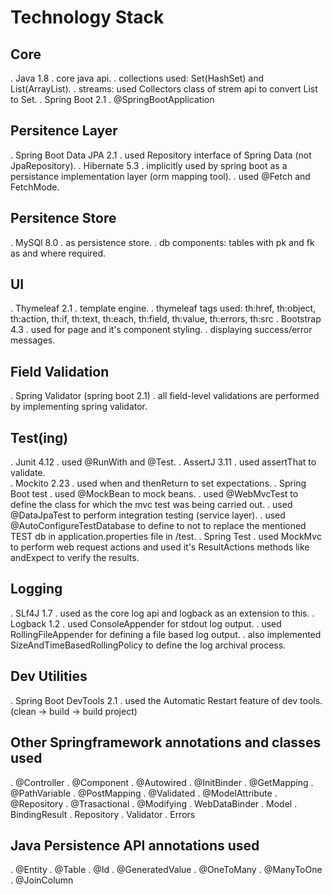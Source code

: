 # Technology Stack 

## Core
. Java 1.8
  . core java api.
  . collections used: Set(HashSet) and List(ArrayList).
  . streams: used Collectors class of strem api to convert List to Set.
. Spring Boot 2.1
  . @SpringBootApplication

## Persitence Layer
. Spring Boot Data JPA 2.1
  . used Repository interface of Spring Data (not JpaRepository).
. Hibernate 5.3
  . implicitly used by spring boot as a persistance implementation layer (orm mapping tool).
  . used @Fetch and FetchMode.

## Persitence Store
. MySQl 8.0
  . as persistence store.
  . db components: tables with pk and fk as and where required.

## UI
. Thymeleaf 2.1
  . template engine.
  . thymeleaf tags used: th:href, th:object, th:action, th:if, th:text, th:each, th:field, th:value, th:errors, th:src
. Bootstrap 4.3
  . used for page and it's component styling.
  . displaying success/error messages.

## Field Validation
. Spring Validator (spring boot 2.1)
  . all field-level validations are performed by implementing spring validator.

## Test(ing)
. Junit 4.12
  . used @RunWith and @Test.
. AssertJ 3.11
  . used assertThat to validate.	
. Mockito 2.23
  . used when and thenReturn to set expectations.
. Spring Boot test
  . used @MockBean to mock beans.
  . used @WebMvcTest to define the class for which the mvc test was being carried out.
  . used @DataJpaTest to perform integration testing (service layer).
  . used @AutoConfigureTestDatabase to define to not to replace the mentioned TEST db in application.properties file in /test.
. Spring Test
  . used MockMvc to perform web request actions and used it's ResultActions methods like andExpect to verify the results. 

## Logging
. SLf4J 1.7
  . used as the core log api and logback as an extension to this.
. Logback 1.2
  . used ConsoleAppender for stdout log output.
  . used RollingFileAppender for defining a file based log output.
  . also implemented SizeAndTimeBasedRollingPolicy to define the log archival process. 	

## Dev Utilities
. Spring Boot DevTools 2.1
  . used the Automatic Restart feature of dev tools. (clean -> build ->  build project)

## Other Springframework annotations and classes used
  . @Controller
  . @Component
  . @Autowired
  . @InitBinder
  . @GetMapping
  . @PathVariable
  . @PostMapping
  . @Validated
  . @ModelAttribute
  . @Repository
  . @Trasactional
  . @Modifying
  . WebDataBinder
  . Model
  . BindingResult
  . Repository
  . Validator
  . Errors 

## Java Persistence API annotations used
  . @Entity
  . @Table
  . @Id
  . @GeneratedValue
  . @OneToMany
  . @ManyToOne
  . @JoinColumn
